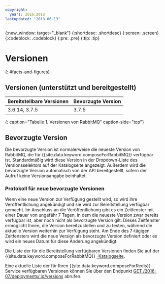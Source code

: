 ```yaml
---
copyright:
  years: 2016,2018
lastupdated: "2018-06-13"
---
```


{:new_window: target="_blank"}
{:shortdesc: .shortdesc}
{:screen: .screen}
{:codeblock: .codeblock}
{:pre: .pre}
{:tip: .tip}

# Versionen 
{: #facts-and-figures}

## Versionen (unterstützt und bereitgestellt)

Bereitstellbare Versionen| Bevorzugte Version
----------|-----------
3.6.14, 3.7.5 | 3.7.5
{: caption="Tabelle 1. Versionen von RabbitMQ" caption-side="top"}

## Bevorzugte Version

Die bevorzugte Version ist normalerweise die neueste Version von RabbitMQ, die für {{site.data.keyword.composeForRabbitMQ}} verfügbar ist. Standardmäßig wird diese Version in der Dropdown-Liste des Versionsselektors auf der Katalogseite angezeigt. Außerdem wird die bevorzugte Version automatisch von der API bereitgestellt, sofern der Aufruf keine Versionsangabe beinhaltet.

### Protokoll für neue bevorzugte Versionen

Wenn eine neue Version zur Verfügung gestellt wird, so wird ihre Veröffentlichung angekündigt und sie wird zur Bereitstellung verfügbar gemacht. Im Anschluss an die Veröffentlichung gibt es ein Zeitfenster mit einer Dauer von ungefähr 7 Tagen, in dem die neueste Version zwar bereits verfügbar ist, aber noch nicht als bevorzugte Version gilt. Dieses Zeitfenster ermöglicht Ihnen, die Version bereitzustellen und zu testen, während die aktuelle Version weiterhin zur Verfügung steht. Am Ende des 7-tägigen Zeitfensters wird die neue Version als bevorzugte Version definiert oder es wird ein neues Datum für diese Änderung angekündigt.

Die Liste der für die Bereitstellung verfügbaren Versionen finden Sie auf der {{site.data.keyword.composeForRabbitMQ}} [-Katalogseite](https://console.{DomainName}/catalog/services/compose-for-rabbitmq).

Eine aktuelle Liste der für Ihren {{site.data.keyword.composeForRedis}}-Service verfügbaren Versionen können Sie über den Endpunkt [GET /2016-07/deployments/:id/versions](https://apidocs.compose.com/v1.0/reference#2016-07-get-deployments-versions) abrufen.
